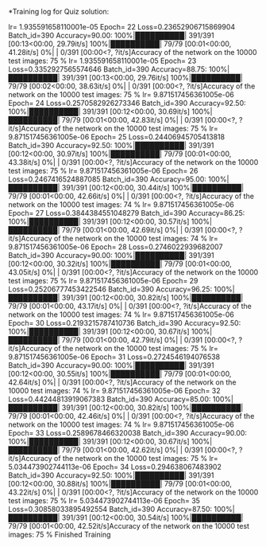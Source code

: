 *Training log for Quiz solution:

lr=  1.935591658110001e-05
Epoch= 22 Loss=0.23652906715869904 Batch_id=390 Accuracy=90.00: 100%|██████████| 391/391 [00:13<00:00, 29.79it/s]
100%|██████████| 79/79 [00:01<00:00, 41.28it/s]
  0%|          | 0/391 [00:00<?, ?it/s]Accuracy of the network on the 10000 test images: 75 %
lr=  1.935591658110001e-05
Epoch= 23 Loss=0.3352927565574646 Batch_id=390 Accuracy=88.75: 100%|██████████| 391/391 [00:13<00:00, 29.76it/s]
100%|██████████| 79/79 [00:02<00:00, 38.63it/s]
  0%|          | 0/391 [00:00<?, ?it/s]Accuracy of the network on the 10000 test images: 75 %
lr=  9.871517456361005e-06
Epoch= 24 Loss=0.2570582926273346 Batch_id=390 Accuracy=92.50: 100%|██████████| 391/391 [00:12<00:00, 30.69it/s]
100%|██████████| 79/79 [00:01<00:00, 42.83it/s]
  0%|          | 0/391 [00:00<?, ?it/s]Accuracy of the network on the 10000 test images: 75 %
lr=  9.871517456361005e-06
Epoch= 25 Loss=0.24406945705413818 Batch_id=390 Accuracy=92.50: 100%|██████████| 391/391 [00:12<00:00, 30.97it/s]
100%|██████████| 79/79 [00:01<00:00, 43.38it/s]
  0%|          | 0/391 [00:00<?, ?it/s]Accuracy of the network on the 10000 test images: 75 %
lr=  9.871517456361005e-06
Epoch= 26 Loss=0.2467416524887085 Batch_id=390 Accuracy=95.00: 100%|██████████| 391/391 [00:12<00:00, 30.44it/s]
100%|██████████| 79/79 [00:01<00:00, 42.66it/s]
  0%|          | 0/391 [00:00<?, ?it/s]Accuracy of the network on the 10000 test images: 74 %
lr=  9.871517456361005e-06
Epoch= 27 Loss=0.3844384551048279 Batch_id=390 Accuracy=86.25: 100%|██████████| 391/391 [00:12<00:00, 30.57it/s]
100%|██████████| 79/79 [00:01<00:00, 42.69it/s]
  0%|          | 0/391 [00:00<?, ?it/s]Accuracy of the network on the 10000 test images: 74 %
lr=  9.871517456361005e-06
Epoch= 28 Loss=0.2746022939682007 Batch_id=390 Accuracy=90.00: 100%|██████████| 391/391 [00:12<00:00, 30.32it/s]
100%|██████████| 79/79 [00:01<00:00, 43.05it/s]
  0%|          | 0/391 [00:00<?, ?it/s]Accuracy of the network on the 10000 test images: 75 %
lr=  9.871517456361005e-06
Epoch= 29 Loss=0.25206777453422546 Batch_id=390 Accuracy=96.25: 100%|██████████| 391/391 [00:12<00:00, 30.82it/s]
100%|██████████| 79/79 [00:01<00:00, 43.17it/s]
  0%|          | 0/391 [00:00<?, ?it/s]Accuracy of the network on the 10000 test images: 74 %
lr=  9.871517456361005e-06
Epoch= 30 Loss=0.2193215787410736 Batch_id=390 Accuracy=92.50: 100%|██████████| 391/391 [00:12<00:00, 30.67it/s]
100%|██████████| 79/79 [00:01<00:00, 42.79it/s]
  0%|          | 0/391 [00:00<?, ?it/s]Accuracy of the network on the 10000 test images: 75 %
lr=  9.871517456361005e-06
Epoch= 31 Loss=0.2724546194076538 Batch_id=390 Accuracy=90.00: 100%|██████████| 391/391 [00:12<00:00, 30.55it/s]
100%|██████████| 79/79 [00:01<00:00, 42.64it/s]
  0%|          | 0/391 [00:00<?, ?it/s]Accuracy of the network on the 10000 test images: 74 %
lr=  9.871517456361005e-06
Epoch= 32 Loss=0.44244813919067383 Batch_id=390 Accuracy=85.00: 100%|██████████| 391/391 [00:12<00:00, 30.82it/s]
100%|██████████| 79/79 [00:01<00:00, 42.46it/s]
  0%|          | 0/391 [00:00<?, ?it/s]Accuracy of the network on the 10000 test images: 74 %
lr=  9.871517456361005e-06
Epoch= 33 Loss=0.2589678466320038 Batch_id=390 Accuracy=90.00: 100%|██████████| 391/391 [00:12<00:00, 30.67it/s]
100%|██████████| 79/79 [00:01<00:00, 42.62it/s]
  0%|          | 0/391 [00:00<?, ?it/s]Accuracy of the network on the 10000 test images: 75 %
lr=  5.034473902744113e-06
Epoch= 34 Loss=0.294638067483902 Batch_id=390 Accuracy=92.50: 100%|██████████| 391/391 [00:12<00:00, 30.88it/s]
100%|██████████| 79/79 [00:01<00:00, 43.22it/s]
  0%|          | 0/391 [00:00<?, ?it/s]Accuracy of the network on the 10000 test images: 75 %
lr=  5.034473902744113e-06
Epoch= 35 Loss=0.30858033895492554 Batch_id=390 Accuracy=87.50: 100%|██████████| 391/391 [00:12<00:00, 30.54it/s]
100%|██████████| 79/79 [00:01<00:00, 42.52it/s]Accuracy of the network on the 10000 test images: 75 %
Finished Training
